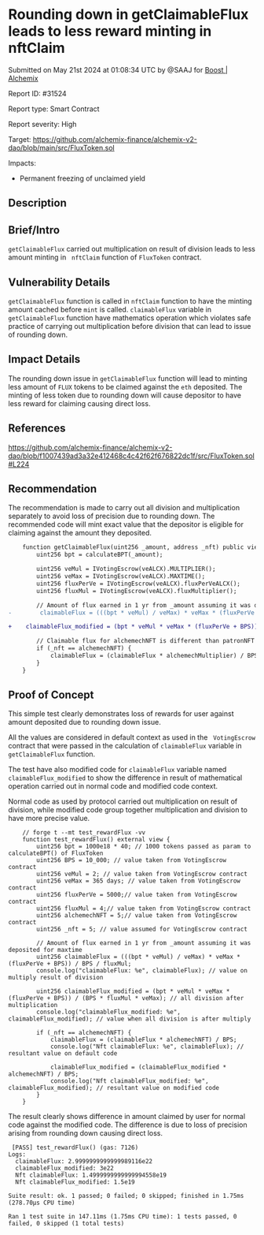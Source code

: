 
# Rounding down in getClaimableFlux leads to less reward minting in nftClaim

Submitted on May 21st 2024 at 01:08:34 UTC by @SAAJ for [Boost | Alchemix](https://immunefi.com/bounty/alchemix-boost/)

Report ID: #31524

Report type: Smart Contract

Report severity: High

Target: https://github.com/alchemix-finance/alchemix-v2-dao/blob/main/src/FluxToken.sol

Impacts:
- Permanent freezing of unclaimed yield

## Description
## Brief/Intro
```getClaimableFlux``` carried out multiplication on result of division leads to less amount minting  in ``` nftClaim``` function of ```FluxToken``` contract.

## Vulnerability Details
```getClaimableFlux``` function is called in ```nftClaim``` function to have the minting amount cached before ```mint``` is called.
```claimableFlux``` variable in ```getClaimableFlux``` function have mathematics operation which violates safe practice of carrying out multiplication before division that can lead to issue of rounding down.

## Impact Details
The rounding down issue in ```getClaimableFlux``` function will lead to minting less amount of ```FLUX``` tokens to be claimed against the ```eth``` deposited.
The minting of less token due to rounding down will cause depositor to have less reward for claiming causing direct loss.

## References
https://github.com/alchemix-finance/alchemix-v2-dao/blob/f1007439ad3a32e412468c4c42f62f676822dc1f/src/FluxToken.sol#L224

## Recommendation
The recommendation is made to carry out all division and multiplication separately to avoid loss of precision due to rounding down.
The recommended code will mint exact value that the depositor is eligible for claiming against the amount they deposited.
```diff
    function getClaimableFlux(uint256 _amount, address _nft) public view returns (uint256 claimableFlux) {
        uint256 bpt = calculateBPT(_amount);

        uint256 veMul = IVotingEscrow(veALCX).MULTIPLIER();
        uint256 veMax = IVotingEscrow(veALCX).MAXTIME();
        uint256 fluxPerVe = IVotingEscrow(veALCX).fluxPerVeALCX();
        uint256 fluxMul = IVotingEscrow(veALCX).fluxMultiplier();

        // Amount of flux earned in 1 yr from _amount assuming it was deposited for maxtime
-        claimableFlux = (((bpt * veMul) / veMax) * veMax * (fluxPerVe + BPS)) / BPS / fluxMul;

+	 claimableFlux_modified = (bpt * veMul * veMax * (fluxPerVe + BPS)) / (BPS * fluxMul * veMax); // all division after multiplication

        // Claimable flux for alchemechNFT is different than patronNFT
        if (_nft == alchemechNFT) {
            claimableFlux = (claimableFlux * alchemechMultiplier) / BPS;
        }
    }
```



## Proof of Concept
This simple test clearly demonstrates loss of rewards for user against amount deposited due to rounding down issue.

All the values are considered in default context as used in the ``` VotingEscrow``` contract that were passed in the calculation of ```claimableFlux``` variable in ```getClaimableFlux``` function.

The test have also modified code for ```claimableFlux``` variable named ```claimableFlux_modified``` to show the difference in result of mathematical operation carried out in normal code and modified code context.

Normal code as used by protocol carried out multiplication on result of division, while modified code group together multiplication and division to have more precise value.

```
    // forge t --mt test_rewardFlux -vv
    function test_rewardFlux() external view {
        uint256 bpt = 1000e18 * 40; // 1000 tokens passed as param to calculateBPT() of FluxToken
        uint256 BPS = 10_000; // value taken from VotingEscrow contract
        uint256 veMul = 2; // value taken from VotingEscrow contract
        uint256 veMax = 365 days; // value taken from VotingEscrow contract
        uint256 fluxPerVe = 5000;// value taken from VotingEscrow contract
        uint256 fluxMul = 4;// value taken from VotingEscrow contract
        uint256 alchemechNFT = 5;// value taken from VotingEscrow contract
        uint256 _nft = 5; // value assumed for VotingEscrow contract

        // Amount of flux earned in 1 yr from _amount assuming it was deposited for maxtime
        uint256 claimableFlux = (((bpt * veMul) / veMax) * veMax * (fluxPerVe + BPS)) / BPS / fluxMul;
        console.log("claimableFlux: %e", claimableFlux); // value on multiply result of division

        uint256 claimableFlux_modified = (bpt * veMul * veMax * (fluxPerVe + BPS)) / (BPS * fluxMul * veMax); // all division after multiplication
        console.log("claimableFlux_modified: %e", claimableFlux_modified); // value when all division is after multiply

        if (_nft == alchemechNFT) {
            claimableFlux = (claimableFlux * alchemechNFT) / BPS;
            console.log("Nft claimableFlux: %e", claimableFlux); // resultant value on default code

            claimableFlux_modified = (claimableFlux_modified * alchemechNFT) / BPS;
            console.log("Nft claimableFlux_modified: %e", claimableFlux_modified); // resultant value on modified code
        }
    }
```



The result clearly shows difference in amount claimed by user for normal code against the modified code.
The difference is due to loss of precision arising from rounding down causing direct loss.



```
 [PASS] test_rewardFlux() (gas: 7126)
Logs:
  claimableFlux: 2.9999999999999989116e22
  claimableFlux_modified: 3e22
  Nft claimableFlux: 1.4999999999999994558e19
  Nft claimableFlux_modified: 1.5e19

Suite result: ok. 1 passed; 0 failed; 0 skipped; finished in 1.75ms (278.70µs CPU time)

Ran 1 test suite in 147.11ms (1.75ms CPU time): 1 tests passed, 0 failed, 0 skipped (1 total tests)
```


